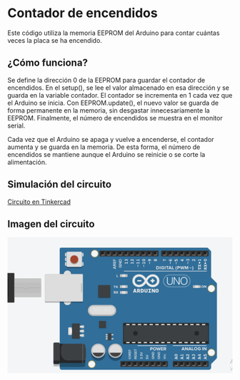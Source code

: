 # Contador de encendidos

Este código utiliza la memoria EEPROM del Arduino para contar cuántas veces la placa se ha encendido.

## ¿Cómo funciona?

Se define la dirección 0 de la EEPROM para guardar el contador de encendidos.
En el setup(), se lee el valor almacenado en esa dirección y se guarda en la variable contador.
El contador se incrementa en 1 cada vez que el Arduino se inicia.
Con EEPROM.update(), el nuevo valor se guarda de forma permanente en la memoria, sin desgastar innecesariamente la EEPROM.
Finalmente, el número de encendidos se muestra en el monitor serial.

Cada vez que el Arduino se apaga y vuelve a encenderse, el contador aumenta y se guarda en la memoria. De esta forma, el número de encendidos se mantiene aunque el Arduino se reinicie o se corte la alimentación.

## Simulación del circuito

[Circuito en Tinkercad](https://www.tinkercad.com/things/3Jn0npEwYG7-contador-de-encendidos?sharecode=TFyi058J7Q8XPceaH9MWeUHx9NbA_jRC5mA9as-3ov8)

## Imagen del circuito

![Circuito](ContadordeEncendidos.png)
